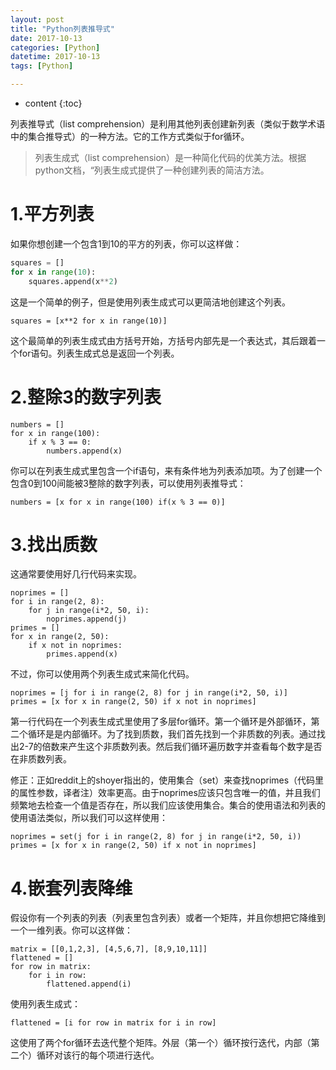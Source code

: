 ```yaml
---
layout: post
title: "Python列表推导式"
date: 2017-10-13
categories: [Python]
datetime: 2017-10-13
tags: [Python]

---
```


* content
{:toc}

列表推导式（list comprehension）是利用其他列表创建新列表（类似于数学术语中的集合推导式）的一种方法。它的工作方式类似于for循环。
<!-- more -->

> 列表生成式（list comprehension）是一种简化代码的优美方法。根据python文档，“列表生成式提供了一种创建列表的简洁方法。

# 1.平方列表
如果你想创建一个包含1到10的平方的列表，你可以这样做：
```python
squares = []
for x in range(10):
    squares.append(x**2)
```
这是一个简单的例子，但是使用列表生成式可以更简洁地创建这个列表。
```
squares = [x**2 for x in range(10)]
```
这个最简单的列表生成式由方括号开始，方括号内部先是一个表达式，其后跟着一个for语句。列表生成式总是返回一个列表。

# 2.整除3的数字列表
```
numbers = []
for x in range(100):
    if x % 3 == 0:
        numbers.append(x)
```
你可以在列表生成式里包含一个if语句，来有条件地为列表添加项。为了创建一个包含0到100间能被3整除的数字列表，可以使用列表推导式：

```
numbers = [x for x in range(100) if(x % 3 == 0)]
```

# 3.找出质数
这通常要使用好几行代码来实现。
```
noprimes = []
for i in range(2, 8):
    for j in range(i*2, 50, i):
        noprimes.append(j)
primes = []
for x in range(2, 50):
    if x not in noprimes:
        primes.append(x)
```
不过，你可以使用两个列表生成式来简化代码。
```
noprimes = [j for i in range(2, 8) for j in range(i*2, 50, i)]
primes = [x for x in range(2, 50) if x not in noprimes]
```
第一行代码在一个列表生成式里使用了多层for循环。第一个循环是外部循环，第二个循环是是内部循环。为了找到质数，我们首先找到一个非质数的列表。通过找出2-7的倍数来产生这个非质数列表。然后我们循环遍历数字并查看每个数字是否在非质数列表。

修正：正如reddit上的shoyer指出的，使用集合（set）来查找noprimes（代码里的属性参数，译者注）效率更高。由于noprimes应该只包含唯一的值，并且我们频繁地去检查一个值是否存在，所以我们应该使用集合。集合的使用语法和列表的使用语法类似，所以我们可以这样使用：
```
noprimes = set(j for i in range(2, 8) for j in range(i*2, 50, i))
primes = [x for x in range(2, 50) if x not in noprimes]
```
# 4.嵌套列表降维
假设你有一个列表的列表（列表里包含列表）或者一个矩阵，并且你想把它降维到一个一维列表。你可以这样做：
```
matrix = [[0,1,2,3], [4,5,6,7], [8,9,10,11]]
flattened = []
for row in matrix:
    for i in row:
        flattened.append(i)
```
使用列表生成式：

```
flattened = [i for row in matrix for i in row]
```
这使用了两个for循环去迭代整个矩阵。外层（第一个）循环按行迭代，内部（第二个）循环对该行的每个项进行迭代。

